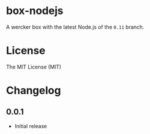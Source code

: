 box-nodejs
==========

A wercker box with the latest Node.js of the `0.11` branch.

# License

The MIT License (MIT)

# Changelog

## 0.0.1

- Initial release
